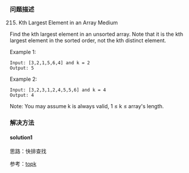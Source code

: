 
### 问题描述
215. Kth Largest Element in an Array
Medium

Find the kth largest element in an unsorted array. Note that it is the kth largest element in the sorted order, not the kth distinct element.

Example 1:

```text
Input: [3,2,1,5,6,4] and k = 2
Output: 5
```

Example 2:

```text
Input: [3,2,3,1,2,4,5,5,6] and k = 4
Output: 4
```

Note: 
You may assume k is always valid, 1 ≤ k ≤ array's length.

### 解决方法
#### solution1
思路：快排查找

参考：[topk](https://github.com/KevinBaiSg/MyLeetCode/tree/master/topics/topk)
 